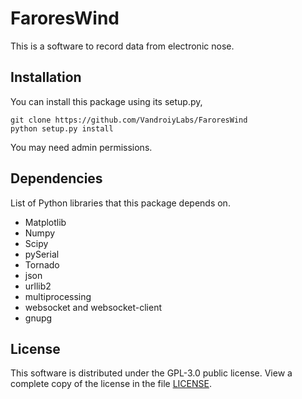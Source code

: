 # FaroresWind

This is a software to record data from electronic nose.



## Installation

You can install this package using its setup.py,

```
git clone https://github.com/VandroiyLabs/FaroresWind
python setup.py install
```

You may need admin permissions.


## Dependencies

List of Python libraries that this package depends on.

* Matplotlib
* Numpy
* Scipy
* pySerial
* Tornado
* json
* urllib2
* multiprocessing
* websocket and websocket-client
* gnupg

## License

This software is distributed under the GPL-3.0 public license. View a complete copy of the license in the file [LICENSE](https://github.com/VandroiyLabs/FaroresWind/blob/master/LICENSE).

